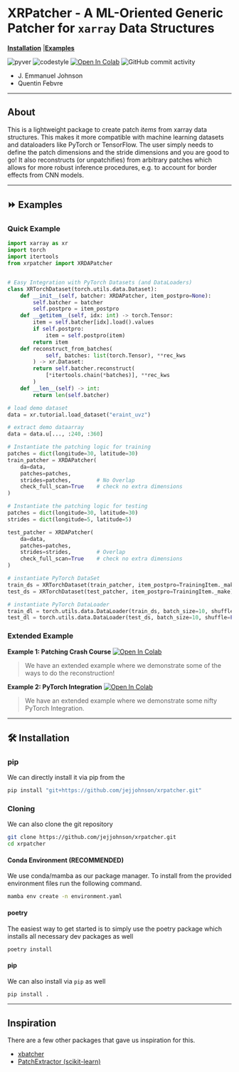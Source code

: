 # XRPatcher - A ML-Oriented Generic Patcher for `xarray` Data Structures

[**Installation**](#installation)
|[**Examples**](#examples)

![pyver](https://img.shields.io/badge/python-3.9%203.10%203.11_-red)
![codestyle](https://img.shields.io/badge/codestyle-black-black)
[![Open In Colab](https://colab.research.google.com/assets/colab-badge.svg)](https://colab.research.google.com/github/jejjohnson/xrpatcher/blob/main/notebooks/pytorch_integration.ipynb)
![GitHub commit activity](https://img.shields.io/github/commit-activity/m/jejjohnson/xrpatcher)

* J. Emmanuel Johnson
* Quentin Febvre

---
## About

This is a lightweight package to create patch *items* from xarray data structures.
This makes it more compatible with machine learning datasets and dataloaders like PyTorch or TensorFlow.
The user simply needs to define the patch dimensions and the stride dimensions and you are good to go!
It also reconstructs (or unpatchifies) from arbitrary patches which allows for more robust inference procedures, e.g. to account for border effects from CNN models.

---
## ⏩ Examples<a id="examples"></a>

### Quick Example

```python
import xarray as xr
import torch
import itertools
from xrpatcher import XRDAPatcher


# Easy Integration with PyTorch Datasets (and DataLoaders)
class XRTorchDataset(torch.utils.data.Dataset):
    def __init__(self, batcher: XRDAPatcher, item_postpro=None):
        self.batcher = batcher
        self.postpro = item_postpro
    def __getitem__(self, idx: int) -> torch.Tensor:
        item = self.batcher[idx].load().values
        if self.postpro:
            item = self.postpro(item)
        return item
    def reconstruct_from_batches(
            self, batches: list(torch.Tensor), **rec_kws
        ) -> xr.Dataset:
        return self.batcher.reconstruct(
            [*itertools.chain(*batches)], **rec_kws
        )
    def __len__(self) -> int:
        return len(self.batcher)

# load demo dataset
data = xr.tutorial.load_dataset("eraint_uvz")

# extract demo dataarray
data = data.u[..., :240, :360]

# Instantiate the patching logic for training
patches = dict(longitude=30, latitude=30)
train_patcher = XRDAPatcher(
    da=data,
    patches=patches,
    strides=patches,        # No Overlap
    check_full_scan=True    # check no extra dimensions
)

# Instantiate the patching logic for testing
patches = dict(longitude=30, latitude=30)
strides = dict(longitude=5, latitude=5)

test_patcher = XRDAPatcher(
    da=data,
    patches=patches,
    strides=strides,        # Overlap
    check_full_scan=True    # check no extra dimensions
)

# instantiate PyTorch DataSet
train_ds = XRTorchDataset(train_patcher, item_postpro=TrainingItem._make)
test_ds = XRTorchDataset(test_patcher, item_postpro=TrainingItem._make)

# instantiate PyTorch DataLoader
train_dl = torch.utils.data.DataLoader(train_ds, batch_size=10, shuffle=False)
test_dl = torch.utils.data.DataLoader(test_ds, batch_size=10, shuffle=False)
```

### Extended Example

**Example 1: Patching Crash Course** [![Open In Colab](https://colab.research.google.com/assets/colab-badge.svg)](https://colab.research.google.com/github/jejjohnson/xrpatcher/blob/main/notebooks/patching_cc.ipynb)

> We have an extended example where we demonstrate some of the ways to do the reconstruction!

**Example 2: PyTorch Integration** [![Open In Colab](https://colab.research.google.com/assets/colab-badge.svg)](https://colab.research.google.com/github/jejjohnson/xrpatcher/blob/main/notebooks/pytorch_integration.ipynb)

> We have an extended example where we demonstrate some nifty PyTorch Integration.

---

## 🛠️ Installation<a id="installation"></a>


### pip

We can directly install it via pip from the

```bash
pip install "git+https://github.com/jejjohnson/xrpatcher.git"
```

### Cloning

We can also clone the git repository

```bash
git clone https://github.com/jejjohnson/xrpatcher.git
cd xrpatcher
```

#### Conda Environment (RECOMMENDED)

We use conda/mamba as our package manager. To install from the provided environment files
run the following command.

```bash
mamba env create -n environment.yaml
```

#### poetry

The easiest way to get started is to simply use the poetry package which installs all necessary dev packages as well

```bash
poetry install
```

#### pip

We can also install via `pip` as well

```bash
pip install .
```

---
## Inspiration

There are a few other packages that gave us inspiration for this.

* [xbatcher](https://xbatcher.readthedocs.io/en/latest/index.html)
* [PatchExtractor (scikit-learn)](https://scikit-learn.org/stable/modules/generated/sklearn.feature_extraction.image.PatchExtractor.html)
